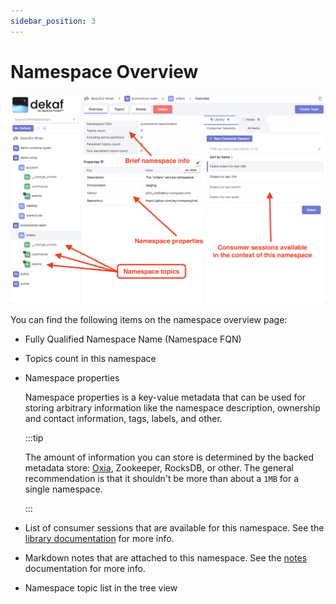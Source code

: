 ```yaml
---
sidebar_position: 3
---
```


# Namespace Overview

![pulsar namespace overview](./img/namespace-overview.png)

You can find the following items on the namespace overview page:

- Fully Qualified Namespace Name (Namespace FQN)
- Topics count in this namespace
- Namespace properties

  Namespace properties is a key-value metadata that can be used for storing arbitrary information like the namespace description, ownership and contact information, tags, labels, and other.

  :::tip

  The amount of information you can store is determined by the backed metadata store: [Oxia](https://github.com/streamnative/oxia), Zookeeper, RocksDB, or other. The general recommendation is that it shouldn't be more than about a `1MB` for a single namespace.

  :::

- List of consumer sessions that are available for this namespace. See the [library documentation](/docs/library) for more info.
- Markdown notes that are attached to this namespace.  See the [notes](/docs/library/notes) documentation for more info.
- Namespace topic list in the tree view



